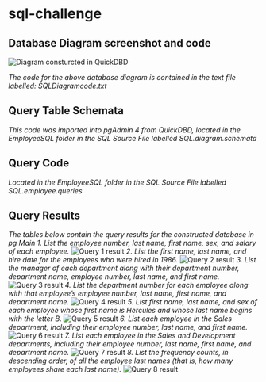 # sql-challenge



## Database Diagram screenshot and code

![Diagram consturcted in QuickDBD](EmployeeSQL/DatabaseDiagram.png)

*The code for the above database diagram is contained in the text file labelled: SQLDiagramcode.txt*

## Query Table Schemata

*This code was imported into pgAdmin 4 from QuickDBD, located in the EmployeeSQL folder in the SQL Source File labelled SQL.diagram.schemata*

## Query Code
*Located in the EmployeeSQL folder in the SQL Source File labelled SQL.employee.queries*

## Query Results
*The tables below contain the query results for the constructed database in pg Main*
*1. List the employee number, last name, first name, sex, and salary of each employee.*
![Query 1 result](EmployeeSQL/resultsscreenshot/query1.png)
*2. List the first name, last name, and hire date for the employees who were hired in 1986.*
![Query 2 result](EmployeeSQL/resultsscreenshot/query2.png)
*3. List the manager of each department along with their department number, department name, employee number, last name, and first name.*
![Query 3 result](EmployeeSQL/resultsscreenshot/query3.png)
*4. List the department number for each employee along with that employee’s employee number, last name, first name, and department name.*
![Query 4 result](EmployeeSQL/resultsscreenshot/query4.png)
*5. List first name, last name, and sex of each employee whose first name is Hercules and whose last name begins with the letter B.*
![Query 5 result](EmployeeSQL/resultsscreenshot/query5.png)
*6. List each employee in the Sales department, including their employee number, last name, and first name.*
![Query 6 result](EmployeeSQL/resultsscreenshot/query6.png)
*7. List each employee in the Sales and Development departments, including their employee number, last name, first name, and department name.*
![Query 7 result](EmployeeSQL/resultsscreenshot/query7.png)
*8. List the frequency counts, in descending order, of all the employee last names (that is, how many employees share each last name).*
![Query 8 result](EmployeeSQL/resultsscreenshot/query8.png)






